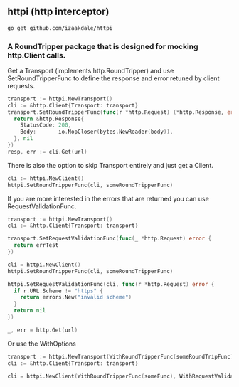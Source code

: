 ## httpi (http interceptor)

```sh
go get github.com/izaakdale/httpi
```

### A RoundTripper package that is designed for mocking http.Client calls.

Get a Transport (implements http.RoundTripper) and use SetRoundTripperFunc to define the response and error retuned by client requests.
```go
transport := httpi.NewTransport()
cli := &http.Client{Transport: transport}
transport.SetRoundTripperFunc(func(r *http.Request) (*http.Response, error) {
  return &http.Response{
    StatusCode: 200,
    Body:       io.NopCloser(bytes.NewReader(body)),
  }, nil
})
resp, err := cli.Get(url)
```

There is also the option to skip Transport entirely and just get a Client.
```go
cli := httpi.NewClient()
httpi.SetRoundTripperFunc(cli, someRoundTripperFunc)
```

If you are more interested in the errors that are returned you can use RequestValidationFunc.
```go
transport := httpi.NewTransport()
cli := &http.Client{Transport: transport}

transport.SetRequestValidationFunc(func(_ *http.Request) error {
  return errTest
})

cli = httpi.NewClient()
httpi.SetRoundTripperFunc(cli, someRoundTripperFunc)

httpi.SetRequestValidationFunc(cli, func(r *http.Request) error {
  if r.URL.Scheme != "https" {
    return errors.New("invalid scheme")
  }
  return nil
})

_, err = http.Get(url)
```

Or use the WithOptions
```go
transport := httpi.NewTransport(WithRoundTripperFunc(someRoundTripFunc), WithRequestValidationFunc(someValidationFunc))
cli := &http.Client{Transport: transport}

cli = httpi.NewClient(WithRoundTripperFunc(someFunc), WithRequestValidationFunc(someValidationFunc))
```
